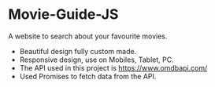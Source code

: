 # Movie-Guide-JS
A website to search about your favourite movies.

- Beautiful design fully custom made.
- Responsive design,  use on Mobiles, Tablet, PC.
- The API used in this project is https://www.omdbapi.com/
- Used Promises to fetch data from the API.

